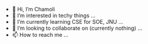 - 👋 Hi, I’m Chamoli
- 👀 I’m interested in techy things ...
- 🌱 I’m currently learning CSE for SOE, JNU ...
- 💞️ I’m looking to collaborate on (currently nothing) ...
- 📫 How to reach me ...

<!---
Chamoli2k2/Chamoli2k2 is a ✨ special ✨ repository because its `README.md` (this file) appears on your GitHub profile.
You can click the Preview link to take a look at your changes.
--->
